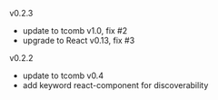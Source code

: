 v0.2.3

- update to tcomb v1.0, fix #2
- upgrade to React v0.13, fix #3

v0.2.2

- update to tcomb v0.4
- add keyword react-component for discoverability